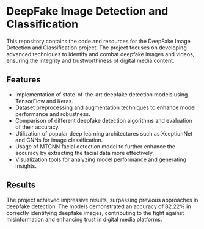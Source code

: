 # DeepFake Image Detection and Classification

This repository contains the code and resources for the DeepFake Image Detection and Classification project. The project focuses on developing advanced techniques to identify and combat deepfake images and videos, ensuring the integrity and trustworthiness of digital media content.

## Features

- Implementation of state-of-the-art deepfake detection models using TensorFlow and Keras.
- Dataset preprocessing and augmentation techniques to enhance model performance and robustness.
- Comparison of different deepfake detection algorithms and evaluation of their accuracy.
- Utilization of popular deep learning architectures such as XceptionNet and CNNs for image classification.
- Usage of MTCNN facial detection model to further enhance the accuracy by extracting the facial data more effectively.  
- Visualization tools for analyzing model performance and generating insights.


## Results

The project achieved impressive results, surpassing previous approaches in deepfake detection. The models demonstrated an accuracy of 82.22% in correctly identifying deepfake images, contributing to the fight against misinformation and enhancing trust in digital media platforms.
